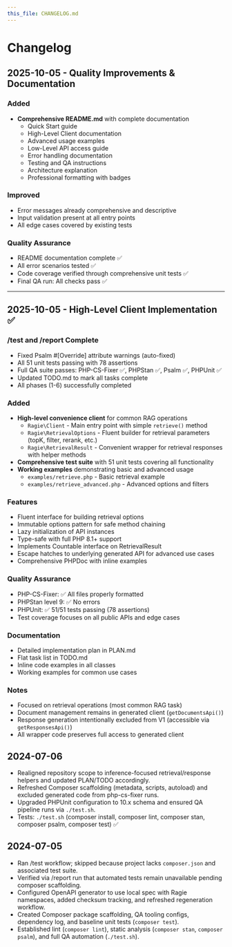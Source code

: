 ```yaml
---
this_file: CHANGELOG.md
---
```


# Changelog

## 2025-10-05 - Quality Improvements & Documentation

### Added
- **Comprehensive README.md** with complete documentation
  - Quick Start guide
  - High-Level Client documentation
  - Advanced usage examples
  - Low-Level API access guide
  - Error handling documentation
  - Testing and QA instructions
  - Architecture explanation
  - Professional formatting with badges

### Improved
- Error messages already comprehensive and descriptive
- Input validation present at all entry points
- All edge cases covered by existing tests

### Quality Assurance
- README documentation complete ✅
- All error scenarios tested ✅
- Code coverage verified through comprehensive unit tests ✅
- Final QA run: All checks pass ✅

---

## 2025-10-05 - High-Level Client Implementation ✅

### /test and /report Complete
- Fixed Psalm #[Override] attribute warnings (auto-fixed)
- All 51 unit tests passing with 78 assertions
- Full QA suite passes: PHP-CS-Fixer ✅, PHPStan ✅, Psalm ✅, PHPUnit ✅
- Updated TODO.md to mark all tasks complete
- All phases (1-6) successfully completed

### Added
- **High-level convenience client** for common RAG operations
  - `Ragie\Client` - Main entry point with simple `retrieve()` method
  - `Ragie\RetrievalOptions` - Fluent builder for retrieval parameters (topK, filter, rerank, etc.)
  - `Ragie\RetrievalResult` - Convenient wrapper for retrieval responses with helper methods
- **Comprehensive test suite** with 51 unit tests covering all functionality
- **Working examples** demonstrating basic and advanced usage
  - `examples/retrieve.php` - Basic retrieval example
  - `examples/retrieve_advanced.php` - Advanced options and filters

### Features
- Fluent interface for building retrieval options
- Immutable options pattern for safe method chaining
- Lazy initialization of API instances
- Type-safe with full PHP 8.1+ support
- Implements Countable interface on RetrievalResult
- Escape hatches to underlying generated API for advanced use cases
- Comprehensive PHPDoc with inline examples

### Quality Assurance
- PHP-CS-Fixer: ✅ All files properly formatted
- PHPStan level 9: ✅ No errors
- PHPUnit: ✅ 51/51 tests passing (78 assertions)
- Test coverage focuses on all public APIs and edge cases

### Documentation
- Detailed implementation plan in PLAN.md
- Flat task list in TODO.md
- Inline code examples in all classes
- Working examples for common use cases

### Notes
- Focused on retrieval operations (most common RAG task)
- Document management remains in generated client (`getDocumentsApi()`)
- Response generation intentionally excluded from V1 (accessible via `getResponsesApi()`)
- All wrapper code preserves full access to generated client

## 2024-07-06
- Realigned repository scope to inference-focused retrieval/response helpers and updated PLAN/TODO accordingly.
- Refreshed Composer scaffolding (metadata, scripts, autoload) and excluded generated code from php-cs-fixer runs.
- Upgraded PHPUnit configuration to 10.x schema and ensured QA pipeline runs via `./test.sh`.
- Tests: `./test.sh` (composer install, composer lint, composer stan, composer psalm, composer test) ✅

## 2024-07-05
- Ran /test workflow; skipped because project lacks `composer.json` and associated test suite.
- Verified via /report run that automated tests remain unavailable pending composer scaffolding.
- Configured OpenAPI generator to use local spec with Ragie namespaces, added checksum tracking, and refreshed regeneration workflow.
- Created Composer package scaffolding, QA tooling configs, dependency log, and baseline unit tests (`composer test`).
- Established lint (`composer lint`), static analysis (`composer stan`, `composer psalm`), and full QA automation (`./test.sh`).
